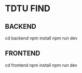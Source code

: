 # TDTU FIND

## BACKEND

cd backend
npm install
npm run dev

## FRONTEND

cd frontend
npm install
npm run dev
